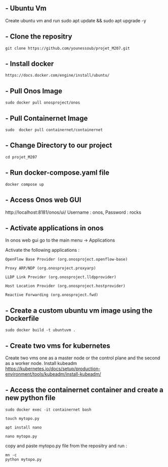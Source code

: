 ## - Ubuntu Vm

Create ubuntu vm and run 
	sudo apt update && sudo apt upgrade -y 

## - Clone the repositry

	git clone https://github.com/younessoub/projet_M207.git

## - Install docker

	https://docs.docker.com/engine/install/ubuntu/
	
## - Pull Onos Image 
	sudo docker pull onosproject/onos

## - Pull Containernet Image
	sudo  docker pull containernet/containernet

## - Change Directory to our project
	cd projet_M207
	    
## - Run docker-compose.yaml file
	docker compose up

## - Access Onos web GUI
http://localhost:8181/onos/ui/
Username : onos, Password : rocks

## - Activate applications in onos
	
In onos web gui go to the main menu -> Applications
	
Activate the following applications : 

	OpenFlow Base Provider (org.onosproject.openflow-base)  

	Proxy ARP/NDP (org.onosproject.proxyarp)

	LLDP Link Provider (org.onosproject.lldpprovider)

	Host Location Provider (org.onosproject.hostprovider)

	Reactive Forwarding (org.onosproject.fwd)


## - Create a custom ubuntu vm image using the Dockerfile
	sudo docker build -t ubuntuvm .

## - Create two vms for kubernetes
Create two vms one as a master node or the control plane and the second as a worker node.
Install kubeadm
	https://kubernetes.io/docs/setup/production-environment/tools/kubeadm/install-kubeadm/

## - Access the containernet container and create a new python file
	sudo docker exec -it containernet bash
	
	touch mytopo.py
	
	apt install nano
	
	nano mytopo.py

copy and paste mytopo.py file from the repositry and run :
	
	mn -c
	python mytopo.py	
